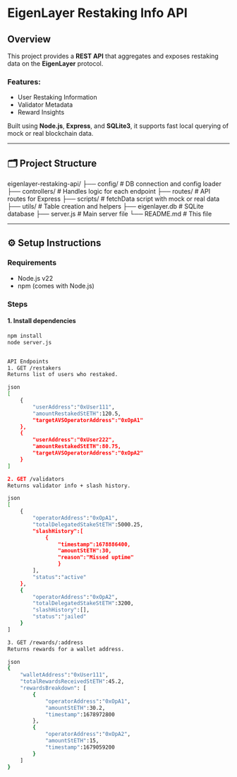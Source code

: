 # EigenLayer Restaking Info API

## Overview

This project provides a **REST API** that aggregates and exposes restaking data on the **EigenLayer** protocol.

### Features:
-  User Restaking Information  
-  Validator Metadata  
-  Reward Insights  

Built using **Node.js**, **Express**, and **SQLite3**, it supports fast local querying of mock or real blockchain data.

---

## 🗂️ Project Structure

eigenlayer-restaking-api/
├── config/             # DB connection and config loader
├── controllers/        # Handles logic for each endpoint
├── routes/             # API routes for Express
├── scripts/            # fetchData script with mock or real data
├── utils/              # Table creation and helpers
├── eigenlayer.db       # SQLite database
├── server.js           # Main server file
└── README.md           # This file

---

## ⚙️ Setup Instructions

### Requirements
- Node.js v22  
- npm (comes with Node.js)

### Steps

#### 1. Install dependencies

```bash
npm install
node server.js


API Endpoints
1. GET /restakers
Returns list of users who restaked.

json
[
    {
        "userAddress":"0xUser111",
        "amountRestakedStETH":120.5,
        "targetAVSOperatorAddress":"0xOpA1"
    },
    {
        "userAddress":"0xUser222",
        "amountRestakedStETH":80.75,
        "targetAVSOperatorAddress":"0xOpA2"
    }
]

2. GET /validators
Returns validator info + slash history.

json
[
    {
        "operatorAddress":"0xOpA1",
        "totalDelegatedStakeStETH":5000.25,
        "slashHistory":[
            {
                "timestamp":1678886400,
                "amountStETH":30,
                "reason":"Missed uptime"
                }
        ],
        "status":"active"
    },
    {
        "operatorAddress":"0xOpA2",
        "totalDelegatedStakeStETH":3200,
        "slashHistory":[],
        "status":"jailed"
    }
]

3. GET /rewards/:address
Returns rewards for a wallet address.

json
{
    "walletAddress":"0xUser111",
    "totalRewardsReceivedStETH":45.2,
    "rewardsBreakdown": [
        {
            "operatorAddress":"0xOpA1",
            "amountStETH":30.2,
            "timestamp":1678972800
        },
        {
            "operatorAddress":"0xOpA2",
            "amountStETH":15,
            "timestamp":1679059200
        }
    ]
}

























